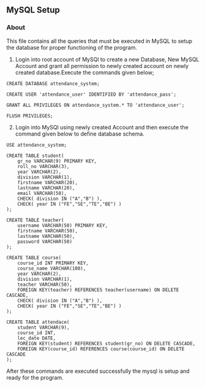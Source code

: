## MySQL Setup

### About
This file contains all the queries that must be executed in MySQL to setup the database for proper functioning of the program.

1. Login into root account of MySQl to create a new Database, New MySQL Account and grant all permission to newly created account on newly created database.Execute the commands given below;
```
CREATE DATABASE attendance_system;

CREATE USER 'attendance_user' IDENTIFIED BY 'attendance_pass';

GRANT ALL PRIVILEGES ON attendance_system.* TO 'attendance_user';

FLUSH PRIVILEGES;
```

2. Login into MySQl using newly created Account and then execute the command given below to define database schema.
```
USE attendance_system;

CREATE TABLE student(
    gr_no VARCHAR(9) PRIMARY KEY,
    roll_no VARCHAR(3),
    year VARCHAR(2),
    division VARCHAR(1),
    firstname VARCHAR(20),
    lastname VARCHAR(20),
    email VARCHAR(50),
    CHECK( division IN ("A","B") ),
    CHECK( year IN ("FE","SE","TE","BE") )
);

CREATE TABLE teacher(
    username VARCHAR(50) PRIMARY KEY,
    firstname VARCHAR(50),
    lastname VARCHAR(50),
    password VARCHAR(50)
);

CREATE TABLE course(
    course_id INT PRIMARY KEY,
    course_name VARCHAR(100),
    year VARCHAR(2),
    division VARCHAR(1),
    teacher VARCHAR(50),
    FOREIGN KEY(teacher) REFERENCES teacher(username) ON DELETE CASCADE,
    CHECK( division IN ("A","B") ),
    CHECK( year IN ("FE","SE","TE","BE") )
);

CREATE TABLE attendace(
    student VARCHAR(9),
    course_id INT,
    lec_date DATE,
    FOREIGN KEY(student) REFERENCES student(gr_no) ON DELETE CASCADE,
    FOREIGN KEY(course_id) REFERENCES course(course_id) ON DELETE CASCADE
);
```

After these commands are executed successfully the mysql is setup and ready for the program.